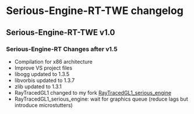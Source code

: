 # Serious-Engine-RT-TWE changelog

## Serious-Engine-RT-TWE v1.0
### Serious-Engine-RT Changes after v1.5

* Compilation for x86 architecture
* Improve VS project files
* libogg updated to 1.3.5
* libvorbis updated to 1.3.7
* zlib updated to 1.3.1
* RayTracedGL1 changed to my fork [RayTracedGL1_serious_engine](https://github.com/plzombie/RayTracedGL1_serious_engine)
* RayTracedGL1_serious_engine: wait for graphics queue (reduce lags but introduce microstutters)
